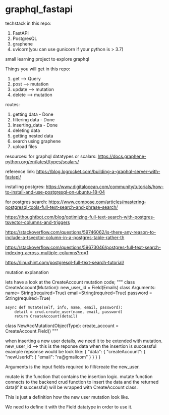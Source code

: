 # graphql_fastapi

techstack in this repo:
1. FastAPI
2. PostgresQL
3. graphene
4. uvicorn(you can use gunicorn if your python is > 3.7)


small learning project to explore graphql

Things you will get in this repo:
1. get --> Query
2. post --> mutation
3. update --> mutation
4. delete --> mutation


routes:
1. getting data - Done
2. filtering data - Done
3. inserting_data - Done
4. deleting data
5. getting nested data
6. search using graphene
7. upload files



resources:
for graphql datatypes or scalars:
https://docs.graphene-python.org/en/latest/types/scalars/

reference link:
https://blog.logrocket.com/building-a-graphql-server-with-fastapi/

installing postgres:
https://www.digitalocean.com/community/tutorials/how-to-install-and-use-postgresql-on-ubuntu-18-04

for postgres search:
https://www.compose.com/articles/mastering-postgresql-tools-full-text-search-and-phrase-search/

https://thoughtbot.com/blog/optimizing-full-text-search-with-postgres-tsvector-columns-and-triggers

https://stackoverflow.com/questions/59746062/is-there-any-reason-to-include-a-tsvector-column-in-a-postgres-table-rather-th

https://stackoverflow.com/questions/59673046/postgres-full-text-search-indexing-across-multiple-columns?rq=1

https://linuxhint.com/postgresql-full-text-search-tutorial/


mutation explanation

lets have a look at the CreateAccount mutation code;
"""
class CreateAccount(Mutation):
	new_user_id = Field(Emails)
	class Arguments:
		name= String(required=True)
		email=String(required=True)
		password = String(required=True)

	async def mutate(self, info, name, email, password):
		detail = crud.create_user(name, email, password)
		return CreateAccount(detail)

class NewAccMutation(ObjectType):
	create_account = CreateAccount.Field()
"""

when inserting a new user details, we need it to be extended with mutation.
new_user_id --> this is the reponse data when the insertion is successful
example repsonse would be look like:
{
  "data": {
    "createAccount": {
      "newUserId": {
        "email": "ra@gmailcom"
      }
    }
  }
}

Arguments is the input fields required to fill/create the new_user.

mutate is the function that contains the insertion logic.
mutate function connects to the backend crud function to insert the data
and the returned data(if it successful) will be wrapped with CreateAccount class.


This is just a definition how the new user mutation look like.

We need to define it with the Field datatype in order to use it.

